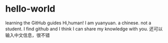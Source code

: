 # hello-world
learning the GitHub  guides
Hi,human!
I am yuanyuan.
a chinese.
not a student.
I find github and I think I can share my knowledge with you.
还可以输入中文信息，很不错
